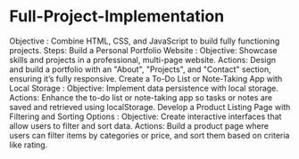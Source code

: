 # Full-Project-Implementation
Objective :
 Combine HTML, CSS, and JavaScript to build fully functioning projects.
 Steps:
 Build a Personal Portfolio Website :
 Objective: Showcase skills and projects in a professional, multi-page website.
 Actions: Design and build a portfolio with an "About", "Projects", and "Contact" section, ensuring it’s fully responsive.
 Create a To-Do List or Note-Taking App with Local Storage :
 Objective: Implement data persistence with local storage.
 Actions: Enhance the to-do list or note-taking app so tasks or notes are saved and retrieved using localStorage.
 Develop a Product Listing Page with Filtering and Sorting Options :
 Objective: Create interactive interfaces that allow users to filter and sort data.
 Actions: Build a product page where users can filter items by categories or
 price, and sort them based on criteria like rating.

